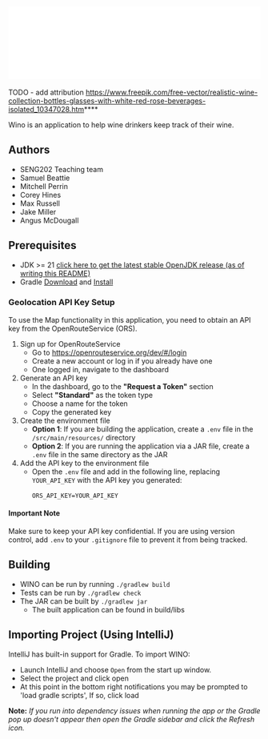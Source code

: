 ![WINO](./src/main/resources/logo-white.png)

TODO - add attribution
https://www.freepik.com/free-vector/realistic-wine-collection-bottles-glasses-with-white-red-rose-beverages-isolated_10347028.htm****

Wino is an application to help wine drinkers keep track of their wine.

## Authors

- SENG202 Teaching team
- Samuel Beattie
- Mitchell Perrin
- Corey Hines
- Max Russell
- Jake Miller
- Angus McDougall

## Prerequisites

- JDK >=
  21 [click here to get the latest stable OpenJDK release (as of writing this README)](https://jdk.java.net/18/)
- Gradle [Download](https://gradle.org/releases/) and [Install](https://gradle.org/install/)

### Geolocation API Key Setup
To use the Map functionality in this application, you need to obtain an API key from the OpenRouteService (ORS).

1. Sign up for OpenRouteService
    * Go to https://openrouteservice.org/dev/#/login
    * Create a new account or log in if you already have one
    * One logged in, navigate to the dashboard
2. Generate an API key
    * In the dashboard, go to the **"Request a Token"** section
    * Select **"Standard"** as the token type
    * Choose a name for the token
    * Copy the generated key
3. Create the environment file
    * **Option 1**: If you are building the application, create a `.env` file in the `/src/main/resources/` directory
    * **Option 2**: If you are running the application via a JAR file, create a `.env` file in the same directory as the JAR
4. Add the API key to the environment file
    * Open the `.env` file and add in the following line, replacing `YOUR_API_KEY` with the API key you generated:
        ```
       ORS_API_KEY=YOUR_API_KEY
        ```

#### Important Note
Make sure to keep your API key confidential. If you are using version control, add `.env` to your `.gitignore` file to prevent it from being tracked.

## Building

- WINO can be run by running `./gradlew build`
- Tests can be run by `./gradlew check`
- The JAR can be built by `./gradlew jar`
    - The built application can be found in build/libs

## Importing Project (Using IntelliJ)

IntelliJ has built-in support for Gradle. To import WINO:

- Launch IntelliJ and choose `Open` from the start up window.
- Select the project and click open
- At this point in the bottom right notifications you may be prompted to 'load gradle scripts', If
  so, click load

**Note:** *If you run into dependency issues when running the app or the Gradle pop up doesn't
appear then open the Gradle sidebar and click the Refresh icon.*
